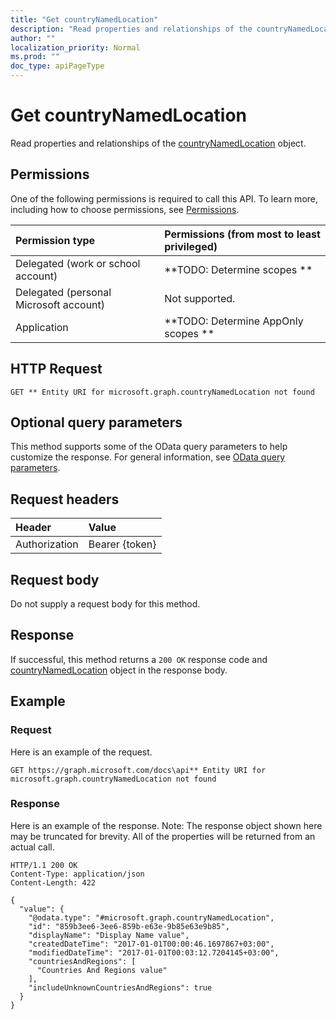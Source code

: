 ```yaml
---
title: "Get countryNamedLocation"
description: "Read properties and relationships of the countryNamedLocation object."
author: ""
localization_priority: Normal
ms.prod: ""
doc_type: apiPageType
---
```


# Get countryNamedLocation

Read properties and relationships of the [countryNamedLocation](../resources/countrynamedlocation.md) object.

## Permissions
One of the following permissions is required to call this API. To learn more, including how to choose permissions, see [Permissions](/concepts/permissions-reference.md).

|Permission type|Permissions (from most to least privileged)|
|:---|:---|
|Delegated (work or school account)|**TODO: Determine scopes **|
|Delegated (personal Microsoft account)|Not supported.|
|Application|**TODO: Determine AppOnly scopes **|

## HTTP Request
<!-- {
  "blockType": "ignored"
}
-->
``` http
GET ** Entity URI for microsoft.graph.countryNamedLocation not found
```

## Optional query parameters
This method supports some of the OData query parameters to help customize the response. For general information, see [OData query parameters](/graph/query-parameters).

## Request headers
|Header|Value|
|:---|:---|
|Authorization|Bearer {token}|

## Request body
Do not supply a request body for this method.

## Response
If successful, this method returns a `200 OK` response code and [countryNamedLocation](../resources/countrynamedlocation.md) object in the response body.

## Example

### Request
Here is an example of the request.
<!-- {
  "blockType": "request",
  "name": "get_countrynamedlocation"
}
-->
``` http
GET https://graph.microsoft.com/docs\api** Entity URI for microsoft.graph.countryNamedLocation not found
```

### Response
Here is an example of the response. Note: The response object shown here may be truncated for brevity. All of the properties will be returned from an actual call.
<!-- {
  "blockType": "response",
  "truncated": true,
  "@odata.type": "microsoft.graph.countryNamedLocation"
}
-->
``` http
HTTP/1.1 200 OK
Content-Type: application/json
Content-Length: 422

{
  "value": {
    "@odata.type": "#microsoft.graph.countryNamedLocation",
    "id": "859b3ee6-3ee6-859b-e63e-9b85e63e9b85",
    "displayName": "Display Name value",
    "createdDateTime": "2017-01-01T00:00:46.1697867+03:00",
    "modifiedDateTime": "2017-01-01T00:03:12.7204145+03:00",
    "countriesAndRegions": [
      "Countries And Regions value"
    ],
    "includeUnknownCountriesAndRegions": true
  }
}
```

